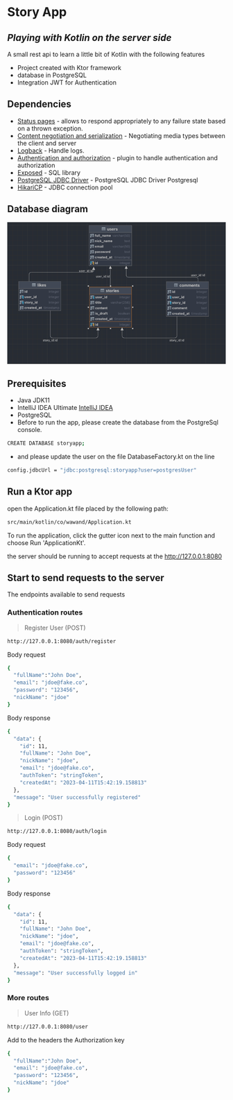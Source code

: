# Story App
## _Playing with Kotlin on the server side_

A small rest api to learn a little bit of Kotlin with the following features 

- Project created with Ktor framework
- database in PostgreSQL
- Integration JWT for Authentication

## Dependencies

- [Status pages](https://ktor.io/docs/status-pages.html) - allows to respond appropriately to any failure state based on a thrown exception.
- [Content negotiation and serialization](https://ktor.io/docs/serialization.html) - Negotiating media types between the client and server
- [Logback](https://github.com/qos-ch/logback) - Handle logs.
- [Authentication and authorization](https://ktor.io/docs/authentication.html) - plugin to handle authentication and authorization
- [Exposed](https://github.com/JetBrains/Exposed) - SQL library
- [PostgreSQL JDBC Driver](https://jdbc.postgresql.org/) - PostgreSQL JDBC Driver Postgresql
- [HikariCP](https://github.com/brettwooldridge/HikariCP) - JDBC connection pool

## Database diagram

![img.png](img.png)

## Prerequisites

- Java JDK11
- IntelliJ IDEA Ultimate [IntelliJ IDEA](https://www.jetbrains.com/help/idea/installation-guide.html)
- PostgreSQL
- Before to run the app, please create the database from the PostgreSql console.
```sh
CREATE DATABASE storyapp;
```
- and please update the user on the file DatabaseFactory.kt on the line
```sh
config.jdbcUrl = "jdbc:postgresql:storyapp?user=postgresUser"
```



## Run a Ktor app
open the Application.kt file placed by the following path:

```sh
src/main/kotlin/co/wawand/Application.kt
```

To run the application, click the gutter icon next to the main function and choose Run 'ApplicationKt'.

the server should be running to accept requests at the http://127.0.0.1:8080

## Start to send requests to the server
The endpoints available to send requests

### Authentication routes

>Register User (POST)
```sh
http://127.0.0.1:8080/auth/register
```
Body request
```sh
{
  "fullName":"John Doe",
  "email": "jdoe@fake.co",
  "password": "123456",
  "nickName": "jdoe"
}
```

Body response
```sh
{
  "data": {
    "id": 11,
    "fullName": "John Doe",
    "nickName": "jdoe",
    "email": "jdoe@fake.co",
    "authToken": "stringToken",
    "createdAt": "2023-04-11T15:42:19.158813"
  },
  "message": "User successfully registered"
}
```
>Login (POST)
```sh
http://127.0.0.1:8080/auth/login
```
Body request
```sh
{
  "email": "jdoe@fake.co",
  "password": "123456"
}
```

Body response
```sh
{
  "data": {
    "id": 11,
    "fullName": "John Doe",
    "nickName": "jdoe",
    "email": "jdoe@fake.co",
    "authToken": "stringToken",
    "createdAt": "2023-04-11T15:42:19.158813"
  },
  "message": "User successfully logged in"
}
```

### More routes

>User Info (GET)
```sh
http://127.0.0.1:8080/user
```
Add to the headers the Authorization key
```sh
{
  "fullName":"John Doe",
  "email": "jdoe@fake.co",
  "password": "123456",
  "nickName": "jdoe"
}
```